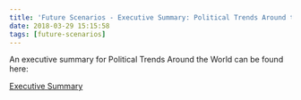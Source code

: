 ```yaml
---
title: 'Future Scenarios - Executive Summary: Political Trends Around the World'
date: 2018-03-29 15:15:58
tags: [future-scenarios]
---
```


An executive summary for Political Trends Around the World can be found here:

[Executive Summary](https://docs.google.com/document/d/1jm0abUKMOoz__r_Of4nlSd5qZVn17x8fgpS7gYPbv8A/edit?usp=sharing)